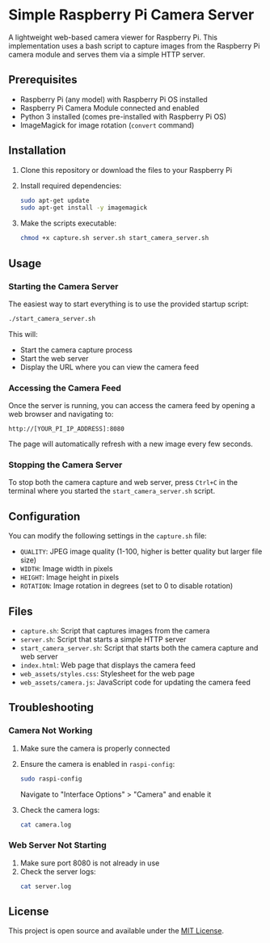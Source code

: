 # Simple Raspberry Pi Camera Server

A lightweight web-based camera viewer for Raspberry Pi. This implementation uses a bash script to capture images from the Raspberry Pi camera module and serves them via a simple HTTP server.

## Prerequisites

- Raspberry Pi (any model) with Raspberry Pi OS installed
- Raspberry Pi Camera Module connected and enabled
- Python 3 installed (comes pre-installed with Raspberry Pi OS)
- ImageMagick for image rotation (`convert` command)

## Installation

1. Clone this repository or download the files to your Raspberry Pi

2. Install required dependencies:
   ```bash
   sudo apt-get update
   sudo apt-get install -y imagemagick
   ```

3. Make the scripts executable:
   ```bash
   chmod +x capture.sh server.sh start_camera_server.sh
   ```

## Usage

### Starting the Camera Server

The easiest way to start everything is to use the provided startup script:

```bash
./start_camera_server.sh
```

This will:
- Start the camera capture process
- Start the web server
- Display the URL where you can view the camera feed

### Accessing the Camera Feed

Once the server is running, you can access the camera feed by opening a web browser and navigating to:

```
http://[YOUR_PI_IP_ADDRESS]:8080
```

The page will automatically refresh with a new image every few seconds.

### Stopping the Camera Server

To stop both the camera capture and web server, press `Ctrl+C` in the terminal where you started the `start_camera_server.sh` script.

## Configuration

You can modify the following settings in the `capture.sh` file:

- `QUALITY`: JPEG image quality (1-100, higher is better quality but larger file size)
- `WIDTH`: Image width in pixels
- `HEIGHT`: Image height in pixels
- `ROTATION`: Image rotation in degrees (set to 0 to disable rotation)

## Files

- `capture.sh`: Script that captures images from the camera
- `server.sh`: Script that starts a simple HTTP server
- `start_camera_server.sh`: Script that starts both the camera capture and web server
- `index.html`: Web page that displays the camera feed
- `web_assets/styles.css`: Stylesheet for the web page
- `web_assets/camera.js`: JavaScript code for updating the camera feed
## Troubleshooting

### Camera Not Working

1. Make sure the camera is properly connected
2. Ensure the camera is enabled in `raspi-config`:
   ```bash
   sudo raspi-config
   ```
   Navigate to "Interface Options" > "Camera" and enable it

3. Check the camera logs:
   ```bash
   cat camera.log
   ```

### Web Server Not Starting

1. Make sure port 8080 is not already in use
2. Check the server logs:
   ```bash
   cat server.log
   ```

## License

This project is open source and available under the [MIT License](../LICENSE).